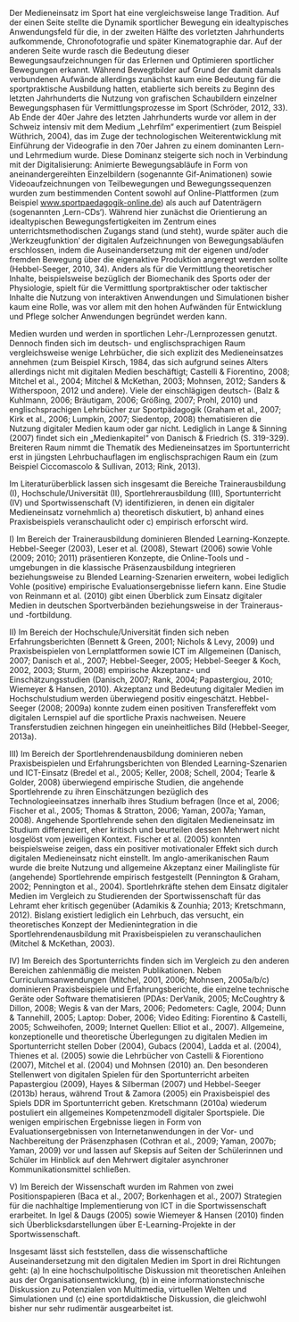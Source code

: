 Der Medieneinsatz im Sport hat eine vergleichsweise lange Tradition. Auf der einen Seite stellte die Dynamik sportlicher Bewegung ein idealtypisches Anwendungsfeld für die, in der zweiten Hälfte des vorletzten Jahrhunderts aufkommende, Chronofotografie und später Kinematographie dar. Auf der anderen Seite wurde rasch die Bedeutung dieser Bewegungsaufzeichnungen für das Erlernen und Optimieren sportlicher Bewegungen erkannt. Während Bewegtbilder auf Grund der damit damals verbundenen Aufwände allerdings zunächst kaum eine Bedeutung für die sportpraktische Ausbildung hatten, etablierte sich bereits zu Beginn des letzten Jahrhunderts die Nutzung von grafischen Schaubildern einzelner Bewegungsphasen für Vermittlungsprozesse im Sport (Schröder, 2012, 33). Ab Ende der 40er Jahre des letzten Jahrhunderts wurde vor allem in der Schweiz intensiv mit dem Medium „Lehrfilm“ experimentiert (zum Beispiel Wüthrich, 2004), das im Zuge der technologischen Weiterentwicklung mit Einführung der Videografie in den 70er Jahren zu einem dominanten Lern- und Lehrmedium wurde. Diese Dominanz steigerte sich noch in Verbindung mit der Digitalisierung: Animierte Bewegungsabläufe in Form von aneinandergereihten Einzelbildern (sogenannte Gif-Animationen) sowie Videoaufzeichnungen von Teilbewegungen und Bewegungssequenzen wurden zum bestimmenden Content sowohl auf Online-Plattformen (zum Beispiel www.sportpaedagogik-online.de) als auch auf Datenträgern (sogenannten ‚Lern-CDs‘). Während hier zunächst die Orientierung an idealtypischen Bewegungsfertigkeiten im Zentrum eines unterrichtsmethodischen Zugangs stand (und steht), wurde später auch die ‚Werkzeugfunktion‘ der digitalen Aufzeichnungen von Bewegungsabläufen erschlossen, indem die Auseinandersetzung mit der eigenen und/oder fremden Bewegung über die eigenaktive Produktion angeregt werden sollte (Hebbel-Seeger, 2010, 34). Anders als für die Vermittlung theoretischer Inhalte, beispielsweise bezüglich der Biomechanik des Sports oder der Physiologie, spielt für die Vermittlung sportpraktischer oder taktischer Inhalte die Nutzung von interaktiven Anwendungen und Simulationen bisher kaum eine Rolle, was vor allem mit den hohen Aufwänden für Entwicklung und Pflege solcher Anwendungen begründet werden kann.

Medien wurden und werden in sportlichen Lehr-/Lernprozessen genutzt. Dennoch finden sich im deutsch- und englischsprachigen Raum vergleichsweise wenige Lehrbücher, die sich explizit des Medieneinsatzes annehmen (zum Beispiel Kirsch, 1984, das sich aufgrund seines Alters allerdings nicht mit digitalen Medien beschäftigt; Castelli &amp; Fiorentino, 2008; Mitchel et al., 2004; Mitchel &amp; McKethan, 2003; Mohnsen, 2012; Sanders &amp; Witherspoon, 2012 und andere). Viele der einschlägigen deutsch- (Balz &amp; Kuhlmann, 2006; Bräutigam, 2006; Größing, 2007; Prohl, 2010) und englischsprachigen Lehrbücher zur Sportpädagogik (Graham et al., 2007; Kirk et al., 2006; Lumpkin, 2007; Siedentop, 2008) thematisieren die Nutzung digitaler Medien kaum oder gar nicht. Lediglich in Lange &amp; Sinning (2007) findet sich ein „Medienkapitel“ von Danisch &amp; Friedrich (S. 319-329). Breiteren Raum nimmt die Thematik des Medieneinsatzes im Sportunterricht erst in jüngsten Lehrbuchauflagen im englischsprachigen Raum ein (zum Beispiel Ciccomascolo &amp; Sullivan, 2013; Rink, 2013).

Im Literaturüberblick lassen sich insgesamt die Bereiche Trainerausbildung (I), Hochschule/Universität (II), Sportlehrerausbildung (III), Sportunterricht (IV) und Sportwissenschaft (V) identifizieren, in denen ein digitaler Medieneinsatz vornehmlich a) theoretisch diskutiert, b) anhand eines Praxisbeispiels veranschaulicht oder c) empirisch erforscht wird.

I) Im Bereich der Trainerausbildung dominieren Blended Learning-Konzepte. Hebbel-Seeger (2003), Leser et al. (2008), Stewart (2006) sowie Vohle (2009; 2010; 2011) präsentieren Konzepte, die Online-Tools und -umgebungen in die klassische Präsenzausbildung integrieren beziehungsweise zu Blended Learning-Szenarien erweitern, wobei lediglich Vohle (positive) empirische Evaluationsergebnisse liefern kann. Eine Studie von Reinmann et al. (2010) gibt einen Überblick zum Einsatz digitaler Medien in deutschen Sportverbänden beziehungsweise in der Traineraus- und -fortbildung.

II) Im Bereich der Hochschule/Universität finden sich neben Erfahrungsberichten (Bennett &amp; Green, 2001; Nichols &amp; Levy, 2009) und Praxisbeispielen von Lernplattformen sowie ICT im Allgemeinen (Danisch, 2007; Danisch et al., 2007; Hebbel-Seeger, 2005; Hebbel-Seeger &amp; Koch, 2002, 2003; Sturm, 2008) empirische Akzeptanz- und Einschätzungsstudien (Danisch, 2007; Rank, 2004; Papastergiou, 2010; Wiemeyer &amp; Hansen, 2010). Akzeptanz und Bedeutung digitaler Medien im Hochschulstudium werden überwiegend positiv eingeschätzt. Hebbel-Seeger (2008; 2009a) konnte zudem einen positiven Transfereffekt vom digitalen Lernspiel auf die sportliche Praxis nachweisen. Neuere Transferstudien zeichnen hingegen ein uneinheitliches Bild (Hebbel-Seeger, 2013a).

III) Im Bereich der Sportlehrendenausbildung dominieren neben Praxisbeispielen und Erfahrungsberichten von Blended Learning-Szenarien und ICT-Einsatz (Bredel et al., 2005; Keller, 2008; Schell, 2004; Tearle &amp; Golder, 2008) überwiegend empirische Studien, die angehende Sportlehrende zu ihren Einschätzungen bezüglich des Technologieeinsatzes innerhalb ihres Studium befragen (Ince et al, 2006; Fischer et al., 2005; Thomas &amp; Stratton, 2006; Yaman, 2007a; Yaman, 2008). Angehende Sportlehrende sehen den digitalen Medieneinsatz im Studium differenziert, eher kritisch und beurteilen dessen Mehrwert nicht losgelöst vom jeweiligen Kontext. Fischer et al. (2005) konnten beispielsweise zeigen, dass ein positiver motivationaler Effekt sich durch digitalen Medieneinsatz nicht einstellt. Im anglo-amerikanischen Raum wurde die breite Nutzung und allgemeine Akzeptanz einer Mailingliste für (angehende) Sportlehrende empirisch festgestellt (Pennington &amp; Graham, 2002; Pennington et al., 2004). Sportlehrkräfte stehen dem Einsatz digitaler Medien im Vergleich zu Studierenden der Sportwissenschaft für das Lehramt eher kritisch gegenüber (Adamikis &amp; Zounhia; 2013; Kretschmann, 2012). Bislang existiert lediglich ein Lehrbuch, das versucht, ein theoretisches Konzept der Medienintegration in die Sportlehrendenausbildung mit Praxisbeispielen zu veranschaulichen (Mitchel &amp; McKethan, 2003).

IV) Im Bereich des Sportunterrichts finden sich im Vergleich zu den anderen Bereichen zahlenmäßig die meisten Publikationen. Neben Curriculumsanwendungen (Mitchel, 2001, 2006; Mohnsen, 2005a/b/c) dominieren Praxisbeispiele und Erfahrungsberichte, die einzelne technische Geräte oder Software thematisieren (PDAs: DerVanik, 2005; McCoughtry &amp; Dillon, 2008; Wegis &amp; van der Mars, 2006; Pedometers: Cagle, 2004; Dunn &amp; Tannehill, 2005; Laptop: Dober, 2006; Video Editing: Fiorentino &amp; Castelli, 2005; Schweihofen, 2009; Internet Quellen: Elliot et al., 2007). Allgemeine, konzeptionelle und theoretische Überlegungen zu digitalen Medien im Sportunterricht stellen Dober (2004), Gubacs (2004), Ladda et al. (2004), Thienes et al. (2005) sowie die Lehrbücher von Castelli &amp; Fiorentiono (2007), Mitchel et al. (2004) und Mohnsen (2010) an. Den besonderen Stellenwert von digitalen Spielen für den Sportunterricht arbeiten Papastergiou (2009), Hayes &amp; Silberman (2007) und Hebbel-Seeger (2013b) heraus, während Trout &amp; Zamora (2005) ein Praxisbeispiel des Spiels DDR im Sportunterricht geben. Kretschmann (2010a) wiederum postuliert ein allgemeines Kompetenzmodell digitaler Sportspiele. Die wenigen empirischen Ergebnisse liegen in Form von Evaluationsergebnissen von Internetanwendungen in der Vor- und Nachbereitung der Präsenzphasen (Cothran et al., 2009; Yaman, 2007b; Yaman, 2009) vor und lassen auf Skepsis auf Seiten der Schülerinnen und Schüler im Hinblick auf den Mehrwert digitaler asynchroner Kommunikationsmittel schließen.

V) Im Bereich der Wissenschaft wurden im Rahmen von zwei Positionspapieren (Baca et al., 2007; Borkenhagen et al., 2007) Strategien für die nachhaltige Implementierung von ICT in die Sportwissenschaft erarbeitet. In Igel &amp; Daugs (2005) sowie Wiemeyer &amp; Hansen (2010) finden sich Überblicksdarstellungen über E-Learning-Projekte in der Sportwissenschaft.

Insgesamt lässt sich feststellen, dass die wissenschaftliche Auseinandersetzung mit den digitalen Medien im Sport in drei Richtungen geht: (a) In eine hochschulpolitische Diskussion mit theoretischen Anleihen aus der Organisationsentwicklung, (b) in eine informationstechnische Diskussion zu Potenzialen von Multimedia, virtuellen Welten und Simulationen und (c) eine sportdidaktische Diskussion, die gleichwohl bisher nur sehr rudimentär ausgearbeitet ist.
